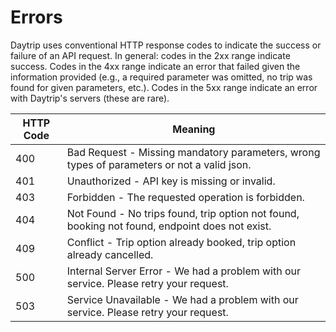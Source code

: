 # Errors

Daytrip uses conventional HTTP response codes to indicate the success or failure of an API request. In general: codes in the 2xx range indicate success. Codes in the 4xx range indicate an error that failed given the information provided (e.g., a required parameter was omitted, no trip was found for given parameters, etc.). Codes in the 5xx range indicate an error with Daytrip's servers (these are rare).

HTTP Code | Meaning
---------- | -------
400        | Bad Request - Missing mandatory parameters, wrong types of parameters or not a valid json.
401        | Unauthorized - API key is missing or invalid.
403        | Forbidden - The requested operation is forbidden.
404        | Not Found - No trips found, trip option not found, booking not found, endpoint does not exist.
409        | Conflict - Trip option already booked, trip option already cancelled.
500        | Internal Server Error - We had a problem with our service. Please retry your request.
503        | Service Unavailable - We had a problem with our service. Please retry your request.
